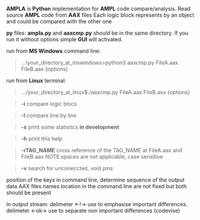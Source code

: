 **AMPLA** is **Python** implementation for **AMPL** code compare/analysis.
Read source **AMPL** code from **AAX** files
Each logic block represents by an object and could be compared with the other one

**py** files: **ampla.py** and **aaxcmp.py** should be in the same directory.
If you run it without options simple **GUI** will activated.

run from **MS Windows** command line:
> ...\your_directory_at_mswindows>python3 aaxcmp.py FileA.aax FileB.aax {options}

run from **Linux** terminal:
> .../your_directory_at_linux$./aaxcmp.py FileA.aax FileB.axx {options}
    
>**-i** compare logic blocs

>**-l** compare line by line

>**-s** print some statistics __in development__

>**-h** print this help

>**-rTAG_NAME** cross reference of the TAG_NAME at FileA.aax and FileB.aax NOTE:spaces are not applicable, case sensitive

>**-v** search for unconeccted, void pins

position of the keys in command line, determine sequence of the output data
AAX files names location in the command line are not fixed but both should be present

In output stream:
    delimeter   <-!->    use to emphasise important differences.
    delimeter   <-ok->   use to separate non important differences (codevise)

